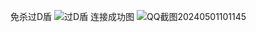 免杀过D盾
![过D盾](https://github.com/xgodyu/Awd-prepare/assets/108613516/32be7e09-a786-41d5-b454-15fee843b3de)
连接成功图
![QQ截图20240501101145](https://github.com/xgodyu/Awd-prepare/assets/108613516/58dec92c-8623-42b6-a448-6b5da12b8710)
